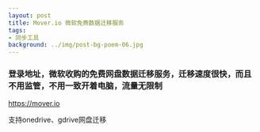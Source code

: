 ```yaml
---
layout: post
title: Mover.io 微软免费数据迁移服务
tags:
- 同步工具
background: ../img/post-bg-poem-06.jpg
---
```



### 登录地址，微软收购的免费网盘数据迁移服务，迁移速度很快，而且不用监管，不用一致开着电脑，流量无限制<br>
https://mover.io

支持onedrive、gdrive网盘迁移
